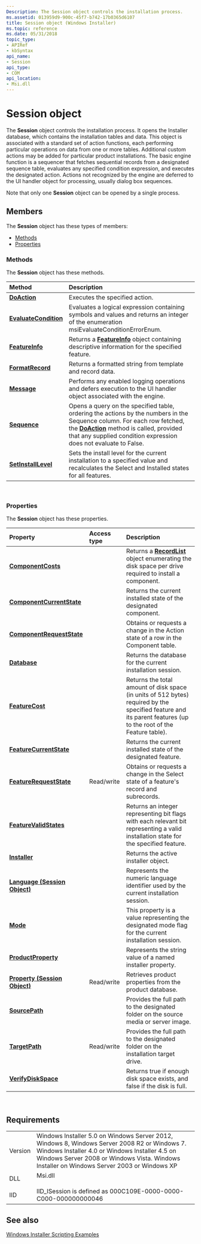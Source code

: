 ```yaml
---
Description: The Session object controls the installation process.
ms.assetid: 013959d9-900c-45f7-b742-17b0365d6107
title: Session object (Windows Installer)
ms.topic: reference
ms.date: 05/31/2018
topic_type: 
- APIRef
- kbSyntax
api_name: 
- Session
api_type: 
- COM
api_location: 
- Msi.dll
---
```


# Session object

The **Session** object controls the installation process. It opens the Installer database, which contains the installation tables and data. This object is associated with a standard set of action functions, each performing particular operations on data from one or more tables. Additional custom actions may be added for particular product installations. The basic engine function is a sequencer that fetches sequential records from a designated sequence table, evaluates any specified condition expression, and executes the designated action. Actions not recognized by the engine are deferred to the UI handler object for processing, usually dialog box sequences.

Note that only one **Session** object can be opened by a single process.

## Members

The **Session** object has these types of members:

-   [Methods](#methods)
-   [Properties](#properties)

### Methods

The **Session** object has these methods.



| Method                                                 | Description                                                                                                                                                                                                                                                               |
|:-------------------------------------------------------|:--------------------------------------------------------------------------------------------------------------------------------------------------------------------------------------------------------------------------------------------------------------------------|
| [**DoAction**](session-doaction.md)                   | Executes the specified action. <br/>                                                                                                                                                                                                                                |
| [**EvaluateCondition**](session-evaluatecondition.md) | Evaluates a logical expression containing symbols and values and returns an integer of the enumeration msiEvaluateConditionErrorEnum.<br/>                                                                                                                          |
| [**FeatureInfo**](session-featureinfo.md)             | Returns a [**FeatureInfo**](featureinfo-object.md) object containing descriptive information for the specified feature.<br/>                                                                                                                                       |
| [**FormatRecord**](session-formatrecord.md)           | Returns a formatted string from template and record data.<br/>                                                                                                                                                                                                      |
| [**Message**](session-message.md)                     | Performs any enabled logging operations and defers execution to the UI handler object associated with the engine.<br/>                                                                                                                                              |
| [**Sequence**](session-sequence.md)                   | Opens a query on the specified table, ordering the actions by the numbers in the Sequence column. For each row fetched, the [**DoAction**](session-doaction.md) method is called, provided that any supplied condition expression does not evaluate to False.<br/> |
| [**SetInstallLevel**](session-setinstalllevel.md)     | Sets the install level for the current installation to a specified value and recalculates the Select and Installed states for all features.<br/>                                                                                                                    |



 

### Properties

The **Session** object has these properties.



| Property                                                                  | Access type           | Description                                                                                                                                                                |
|:--------------------------------------------------------------------------|:----------------------|:---------------------------------------------------------------------------------------------------------------------------------------------------------------------------|
| [**ComponentCosts**](session-componentcosts.md)<br/>               |                       | Returns a [**RecordList**](recordlist-object.md) object enumerating the disk space per drive required to install a component.<br/>                                  |
| [**ComponentCurrentState**](session-componentcurrentstate.md)<br/> |                       | Returns the current installed state of the designated component.<br/>                                                                                                |
| [**ComponentRequestState**](session-componentrequeststate.md)<br/> |                       | Obtains or requests a change in the Action state of a row in the Component table.<br/>                                                                               |
| [**Database**](session-database.md)<br/>                           |                       | Returns the database for the current installation session.<br/>                                                                                                      |
| [**FeatureCost**](session-featurecost.md)<br/>                     |                       | Returns the total amount of disk space (in units of 512 bytes) required by the specified feature and its parent features (up to the root of the Feature table).<br/> |
| [**FeatureCurrentState**](session-featurecurrentstate.md)<br/>     |                       | Returns the current installed state of the designated feature.<br/>                                                                                                  |
| [**FeatureRequestState**](session-featurerequeststate.md)<br/>     | Read/write<br/> | Obtains or requests a change in the Select state of a feature's record and subrecords.<br/>                                                                          |
| [**FeatureValidStates**](session-featurevalidstates.md)<br/>       |                       | Returns an integer representing bit flags with each relevant bit representing a valid installation state for the specified feature.<br/>                             |
| [**Installer**](session-installer.md)<br/>                         |                       | Returns the active installer object.<br/>                                                                                                                            |
| [**Language (Session Object)**](session-language.md)<br/>          |                       | Represents the numeric language identifier used by the current installation session.<br/>                                                                            |
| [**Mode**](session-mode.md)<br/>                                   |                       | This property is a value representing the designated mode flag for the current installation session.<br/>                                                            |
| [**ProductProperty**](session-productproperty.md)<br/>             |                       | Represents the string value of a named installer property.<br/>                                                                                                      |
| [**Property (Session Object)**](session-session.md)<br/>           | Read/write<br/> | Retrieves product properties from the product database.<br/>                                                                                                         |
| [**SourcePath**](session-sourcepath.md)<br/>                       |                       | Provides the full path to the designated folder on the source media or server image.<br/>                                                                            |
| [**TargetPath**](session-targetpath.md)<br/>                       | Read/write<br/> | Provides the full path to the designated folder on the installation target drive.<br/>                                                                               |
| [**VerifyDiskSpace**](session-verifydiskspace.md)<br/>             |                       | Returns true if enough disk space exists, and false if the disk is full.<br/>                                                                                        |



 

## Requirements



|                    |                                                                                                                                                                                                                                                         |
|--------------------|---------------------------------------------------------------------------------------------------------------------------------------------------------------------------------------------------------------------------------------------------------|
| Version<br/> | Windows Installer 5.0 on Windows Server 2012, Windows 8, Windows Server 2008 R2 or Windows 7. Windows Installer 4.0 or Windows Installer 4.5 on Windows Server 2008 or Windows Vista. Windows Installer on Windows Server 2003 or Windows XP<br/> |
| DLL<br/>     | <dl> <dt>Msi.dll</dt> </dl>                                                                                                                                                                      |
| IID<br/>     | IID\_ISession is defined as 000C109E-0000-0000-C000-000000000046<br/>                                                                                                                                                                             |



## See also

<dl> <dt>

[Windows Installer Scripting Examples](windows-installer-scripting-examples.md)
</dt> </dl>

 

 




